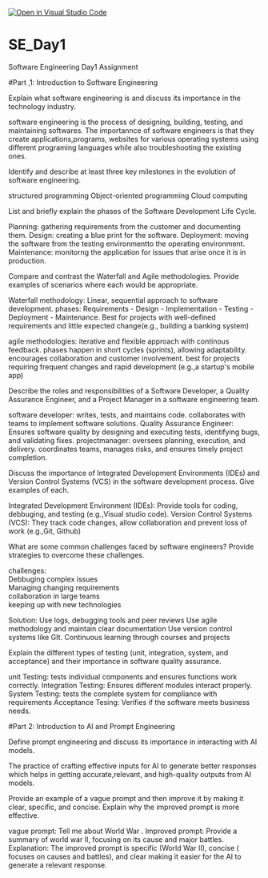 [![Open in Visual Studio Code](https://classroom.github.com/assets/open-in-vscode-2e0aaae1b6195c2367325f4f02e2d04e9abb55f0b24a779b69b11b9e10269abc.svg)](https://classroom.github.com/online_ide?assignment_repo_id=18404004&assignment_repo_type=AssignmentRepo)
# SE_Day1
Software Engineering Day1 Assignment

#Part ,1: Introduction to Software Engineering

Explain what software engineering is and discuss its importance in the technology industry.

software engineering is the process of designing, building, testing, and maintaining softwares.
The importannce of software engineers is that they create applications,programs, websites for various operating systems using different programing languages while also troubleshooting the existing ones. 

Identify and describe at least three key milestones in the evolution of software engineering.

structured programming
Object-oriented programming
Cloud computing

List and briefly explain the phases of the Software Development Life Cycle.

Planning: gathering requirements from the customer and documenting them.
Design: creating a blue print for the software.
Deployment: moving the software from the testing environmentto the operating environment.
Maintenance: monitorng the application for issues that arise once it is in production.

Compare and contrast the Waterfall and Agile methodologies. Provide examples of scenarios where each would be appropriate.

Waterfall methodology:
Linear, sequential approach to software development.
phases: Requirements - Design - Implementation - Testing - Deployment - Maintenance.
Best for projects with well-defined requirements and little expected change(e.g., building a banking system)

agile methodologies:
iterative and flexible approach with continous feedback.
phases happen in short cycles (sprints), allowing adaptability.
encourages collaboration and customer involvement.
best for projects requiring frequent changes and rapid development (e.g.,a startup's mobile app) 

Describe the roles and responsibilities of a Software Developer, a Quality Assurance Engineer, and a Project Manager in a software engineering team.

software developer:
writes, tests, and maintains code.
collaborates with teams to implement software solutions.
Quality Assurance Engineer:
Ensures software quality by designing and executing tests, identifying bugs, and validating fixes.
projectmanager:
oversees planning, execution, and delivery.
coordinates teams, manages risks, and ensures timely project completion.    

Discuss the importance of Integrated Development Environments (IDEs) and Version Control Systems (VCS) in the software development process. Give examples of each.

Integrated Development Environment (IDEs):
Provide tools for coding, debbuging, and testing (e.g.,Visual studio code).
Version Control Systems (VCS):
They track code changes, allow collaboration and prevent loss of work (e.g.,Git, Github)

What are some common challenges faced by software engineers? Provide strategies to overcome these challenges.

challenges:                                 
Debbuging complex issues               
Managing changing requirements         
collaboration in large teams           
keeping up with new technologies

Solution:
Use  logs, debugging tools and peer reviews
Use agile methodology and maintain clear documentation
Use version control systems like GIt.
Continuous learning through courses and projects

Explain the different types of testing (unit, integration, system, and acceptance) and their importance in software quality assurance.

unit Testing: tests individual components and ensures functions work correctly.
Integration Testing: Ensures different modules interact properly.
System Testing: tests the complete system for compliance with requirements
Acceptance Tesing: Verifies if the software meets business needs.

#Part 2: Introduction to AI and Prompt Engineering


Define prompt engineering and discuss its importance in interacting with AI models.

The practice of crafting effective inputs for AI to generate better responses which helps in getting accurate,relevant, and high-quality outputs from AI models.

Provide an example of a vague prompt and then improve it by making it clear, specific, and concise. Explain why the improved prompt is more effective.

vague prompt: Tell me about World War .
Improved prompt: Provide a summary of world war II, focusing on its cause and major battles.
Explanation:
The improved prompt is specific (World War II), concise ( focuses on causes and battles), and clear making it easier for the AI to generate a relevant response.

